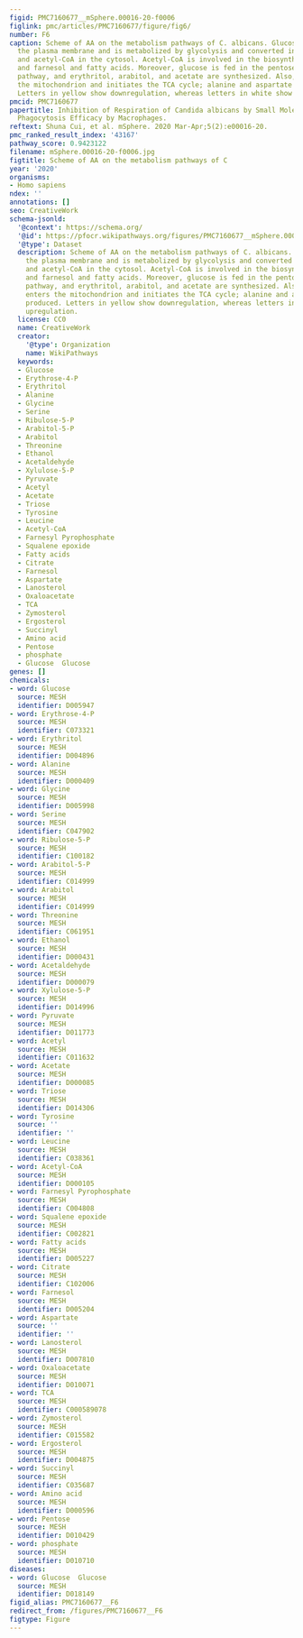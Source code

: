 ```yaml
---
figid: PMC7160677__mSphere.00016-20-f0006
figlink: pmc/articles/PMC7160677/figure/fig6/
number: F6
caption: Scheme of AA on the metabolism pathways of C. albicans. Glucose penetrates
  the plasma membrane and is metabolized by glycolysis and converted into pyruvate
  and acetyl-CoA in the cytosol. Acetyl-CoA is involved in the biosynthesis of ergosterol
  and farnesol and fatty acids. Moreover, glucose is fed in the pentose phosphate
  pathway, and erythritol, arabitol, and acetate are synthesized. Also, pyruvate enters
  the mitochondrion and initiates the TCA cycle; alanine and aspartate are produced.
  Letters in yellow show downregulation, whereas letters in white show upregulation.
pmcid: PMC7160677
papertitle: Inhibition of Respiration of Candida albicans by Small Molecules Increases
  Phagocytosis Efficacy by Macrophages.
reftext: Shuna Cui, et al. mSphere. 2020 Mar-Apr;5(2):e00016-20.
pmc_ranked_result_index: '43167'
pathway_score: 0.9423122
filename: mSphere.00016-20-f0006.jpg
figtitle: Scheme of AA on the metabolism pathways of C
year: '2020'
organisms:
- Homo sapiens
ndex: ''
annotations: []
seo: CreativeWork
schema-jsonld:
  '@context': https://schema.org/
  '@id': https://pfocr.wikipathways.org/figures/PMC7160677__mSphere.00016-20-f0006.html
  '@type': Dataset
  description: Scheme of AA on the metabolism pathways of C. albicans. Glucose penetrates
    the plasma membrane and is metabolized by glycolysis and converted into pyruvate
    and acetyl-CoA in the cytosol. Acetyl-CoA is involved in the biosynthesis of ergosterol
    and farnesol and fatty acids. Moreover, glucose is fed in the pentose phosphate
    pathway, and erythritol, arabitol, and acetate are synthesized. Also, pyruvate
    enters the mitochondrion and initiates the TCA cycle; alanine and aspartate are
    produced. Letters in yellow show downregulation, whereas letters in white show
    upregulation.
  license: CC0
  name: CreativeWork
  creator:
    '@type': Organization
    name: WikiPathways
  keywords:
  - Glucose
  - Erythrose-4-P
  - Erythritol
  - Alanine
  - Glycine
  - Serine
  - Ribulose-5-P
  - Arabitol-5-P
  - Arabitol
  - Threonine
  - Ethanol
  - Acetaldehyde
  - Xylulose-5-P
  - Pyruvate
  - Acetyl
  - Acetate
  - Triose
  - Tyrosine
  - Leucine
  - Acetyl-CoA
  - Farnesyl Pyrophosphate
  - Squalene epoxide
  - Fatty acids
  - Citrate
  - Farnesol
  - Aspartate
  - Lanosterol
  - Oxaloacetate
  - TCA
  - Zymosterol
  - Ergosterol
  - Succinyl
  - Amino acid
  - Pentose
  - phosphate
  - Glucose  Glucose
genes: []
chemicals:
- word: Glucose
  source: MESH
  identifier: D005947
- word: Erythrose-4-P
  source: MESH
  identifier: C073321
- word: Erythritol
  source: MESH
  identifier: D004896
- word: Alanine
  source: MESH
  identifier: D000409
- word: Glycine
  source: MESH
  identifier: D005998
- word: Serine
  source: MESH
  identifier: C047902
- word: Ribulose-5-P
  source: MESH
  identifier: C100182
- word: Arabitol-5-P
  source: MESH
  identifier: C014999
- word: Arabitol
  source: MESH
  identifier: C014999
- word: Threonine
  source: MESH
  identifier: C061951
- word: Ethanol
  source: MESH
  identifier: D000431
- word: Acetaldehyde
  source: MESH
  identifier: D000079
- word: Xylulose-5-P
  source: MESH
  identifier: D014996
- word: Pyruvate
  source: MESH
  identifier: D011773
- word: Acetyl
  source: MESH
  identifier: C011632
- word: Acetate
  source: MESH
  identifier: D000085
- word: Triose
  source: MESH
  identifier: D014306
- word: Tyrosine
  source: ''
  identifier: ''
- word: Leucine
  source: MESH
  identifier: C038361
- word: Acetyl-CoA
  source: MESH
  identifier: D000105
- word: Farnesyl Pyrophosphate
  source: MESH
  identifier: C004808
- word: Squalene epoxide
  source: MESH
  identifier: C002821
- word: Fatty acids
  source: MESH
  identifier: D005227
- word: Citrate
  source: MESH
  identifier: C102006
- word: Farnesol
  source: MESH
  identifier: D005204
- word: Aspartate
  source: ''
  identifier: ''
- word: Lanosterol
  source: MESH
  identifier: D007810
- word: Oxaloacetate
  source: MESH
  identifier: D010071
- word: TCA
  source: MESH
  identifier: C000589078
- word: Zymosterol
  source: MESH
  identifier: C015582
- word: Ergosterol
  source: MESH
  identifier: D004875
- word: Succinyl
  source: MESH
  identifier: C035687
- word: Amino acid
  source: MESH
  identifier: D000596
- word: Pentose
  source: MESH
  identifier: D010429
- word: phosphate
  source: MESH
  identifier: D010710
diseases:
- word: Glucose  Glucose
  source: MESH
  identifier: D018149
figid_alias: PMC7160677__F6
redirect_from: /figures/PMC7160677__F6
figtype: Figure
---
```

